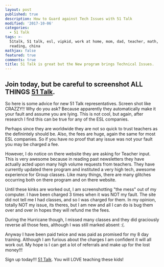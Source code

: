 ```yaml
---
layout: post
published: true
description: How to Guard against Tech Issues with 51 Talk
modified: '2017-10-06'
categories:
  - 51 Talk
tags: >-
  51talk, 51 talk, esl, vipkid, work at home, mom, dad, teacher, math, science,
  reading, china
mathjax: false
featured: true
comments: true
title: 51 Talk is great but the New program brings Technical Issues.
---
```

## Join today, but be careful to screenshot ALL THINGS [51 Talk](http://www.51talk.com/na?referrer=4825373).

So here is some advice for new 51 Talk representatives.  Screen shot like CRAZZY!!  Why do you ask?  Because apparently they automatically make it your fault and assume you are lying.  This is not cool, but again, after research I find this can be true for any of the ESL companies. 

Perhaps since they are worldwide they are not so quick to trust teachers as the definintely should be.  Also, the fees are huge, again the same for most ESL companies.  So if you have no proof that any issue was not your fault you may be charged a fee.

However, I do notice on there website they are asking for Teacher input.  This is very awesome because in reading past newsletters they have actually acted upon many high volume requests from teachers.  They have currently updated there program and instituted a very high tech, awesome experience for Group classes.  Like many things, there are many glitches occurring both on there program and on there website.

Until these kinks are worked out, I am screenshotting "the mess" out of my computer.  I have been charged 3 times when it was NOT my fault.  The site did not tell me I had classes, and so I was charged for them.  In my opinion, totally NOT my issue, its theres, but I am new and all I can do is bug them over and over in hopes they will refund me the fees.

During the Hurricane though, I missed many classes and they did graciously reverse all those fees, although I was still marked absent :(.

Anyway I have been paid twice and was paid as promised for my 8 day training.  Although I am furious about the charges I am confident it will all work out.  My hope is I can get a lot of referrals and make up for the lost money!!!

Sign up today!!! [51 Talk](http://www.51talk.com/na?referrer=4825373).  You will LOVE teaching these kids!
